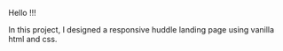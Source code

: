 Hello !!!

In this project, I designed a responsive huddle landing page using vanilla html and css. 
